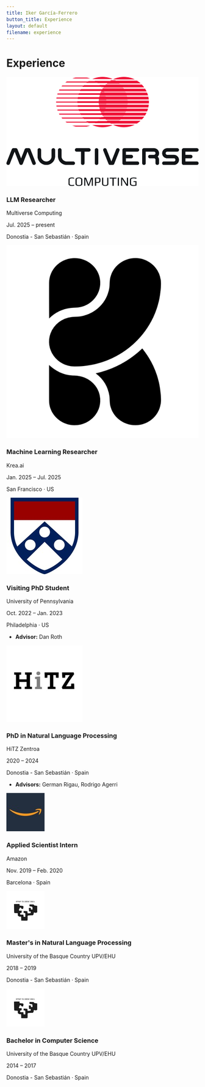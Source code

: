 ```yaml
---
title: Iker García-Ferrero
button_title: Experience
layout: default
filename: experience
---
```


# Experience

<div class="grid">
  <div class="card">
    <img class="card-img" src="icons/multiverse.png" alt="Multiverse Computing">
    <div class="card-content">
      <h3 class="card-title">LLM Researcher</h3>
      <p class="meta">Multiverse Computing</p>
      <p class="meta">Jul. 2025 – present</p>
      <p class="meta">Donostia - San Sebastián · Spain</p>
    </div>
  </div>

  <div class="card">
    <img class="card-img" src="icons/Krea.png" alt="Krea.ai">
    <div class="card-content">
      <h3 class="card-title">Machine Learning Researcher</h3>
      <p class="meta">Krea.ai</p>
      <p class="meta">Jan. 2025 – Jul. 2025</p>
      <p class="meta">San Francisco · US</p>
    </div>
  </div>

  <div class="card">
    <img class="card-img" src="icons/university_of_pennsylvania_logo.jpeg" alt="University of Pennsylvania">
    <div class="card-content">
      <h3 class="card-title">Visiting PhD Student</h3>
      <p class="meta">University of Pennsylvania</p>
      <p class="meta">Oct. 2022 – Jan. 2023</p>
      <p class="meta">Philadelphia · US</p>
      <ul>
        <li><strong>Advisor:</strong> Dan Roth</li>
      </ul>
    </div>
  </div>

  <div class="card">
    <img class="card-img" src="icons/hitz_zentroa_logo.jpeg" alt="HiTZ Zentroa">
    <div class="card-content">
      <h3 class="card-title">PhD in Natural Language Processing</h3>
      <p class="meta">HiTZ Zentroa</p>
      <p class="meta">2020 – 2024</p>
      <p class="meta">Donostia - San Sebastián · Spain</p>
      <ul>
        <li><strong>Advisors:</strong> German Rigau, Rodrigo Agerri</li>
      </ul>
    </div>
  </div>

  <div class="card">
    <img class="card-img" src="icons/amazon_logo.jpeg" alt="Amazon">
    <div class="card-content">
      <h3 class="card-title">Applied Scientist Intern</h3>
      <p class="meta">Amazon</p>
      <p class="meta">Nov. 2019 – Feb. 2020</p>
      <p class="meta">Barcelona · Spain</p>
    </div>
  </div>

  <div class="card">
    <img class="card-img" src="icons/upv_ehu_logo.jpeg" alt="UPV/EHU">
    <div class="card-content">
      <h3 class="card-title">Master's in Natural Language Processing</h3>
      <p class="meta">University of the Basque Country UPV/EHU</p>
      <p class="meta">2018 – 2019</p>
      <p class="meta">Donostia - San Sebastián · Spain</p>
    </div>
  </div>

  <div class="card">
    <img class="card-img" src="icons/upv_ehu_logo.jpeg" alt="UPV/EHU">
    <div class="card-content">
      <h3 class="card-title">Bachelor in Computer Science</h3>
      <p class="meta">University of the Basque Country UPV/EHU</p>
      <p class="meta">2014 – 2017</p>
      <p class="meta">Donostia - San Sebastián · Spain</p>
    </div>
  </div>
</div>
